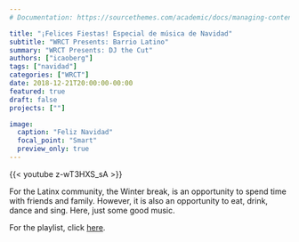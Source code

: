 ```yaml
---
# Documentation: https://sourcethemes.com/academic/docs/managing-content/

title: "¡Felices Fiestas! Especial de música de Navidad"
subtitle: "WRCT Presents: Barrio Latino"
summary: "WRCT Presents: DJ the Cut"
authors: ["icaoberg"]
tags: ["navidad"]
categories: ["WRCT"]
date: 2018-12-21T20:00:00-00:00
featured: true
draft: false
projects: [""]

image:
  caption: "Feliz Navidad"
  focal_point: "Smart"
  preview_only: true
---
```


{{< youtube z-wT3HXS_sA  >}}

For the Latinx community, the Winter break, is an opportunity to spend time with friends and family. However, it is also an opportunity to eat, drink, dance and sing. Here, just some good music.

For the playlist, click [here](https://play.google.com/music/playlist/AMaBXynGQQTShobMuXMiurJC2aY1BluJlOadTWYTPlEIxgon12QKnuGTnsAZHXlIMn7MhlmBHpQ75Zahp9yqx7EX-rkDI_oVsQ%3D%3D).
